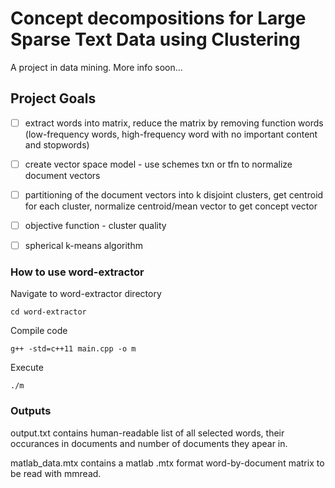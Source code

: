 # Concept decompositions for Large Sparse Text Data using Clustering
A project in data mining. More info soon...

## Project Goals

- [ ] extract words into matrix, reduce the matrix by removing function words (low-frequency words, high-frequency word with no important content and stopwords) 
- [ ] create vector space model - use schemes txn or tfn to normalize document vectors
- [ ] partitioning of the document vectors into k disjoint clusters, get centroid for each cluster, normalize centroid/mean vector to get concept vector
- [ ] objective function - cluster quality
- [ ] spherical k-means algorithm


### How to use word-extractor

Navigate to word-extractor directory
```
cd word-extractor
```

Compile code
```
g++ -std=c++11 main.cpp -o m
```

Execute
```
./m
```

### Outputs

output.txt contains human-readable list of all selected words, their occurances in documents and number of documents they apear in.

matlab_data.mtx contains a matlab .mtx format word-by-document matrix to be read with mmread.


